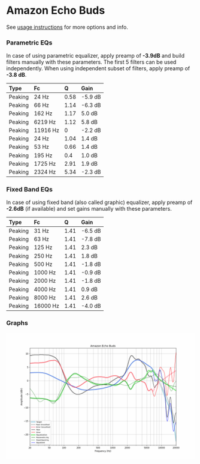 # Amazon Echo Buds
See [usage instructions](https://github.com/jaakkopasanen/AutoEq#usage) for more options and info.

### Parametric EQs
In case of using parametric equalizer, apply preamp of **-3.9dB** and build filters manually
with these parameters. The first 5 filters can be used independently.
When using independent subset of filters, apply preamp of **-3.8 dB**.

| Type    | Fc       |    Q | Gain    |
|:--------|:---------|:-----|:--------|
| Peaking | 24 Hz    | 0.58 | -5.9 dB |
| Peaking | 66 Hz    | 1.14 | -6.3 dB |
| Peaking | 162 Hz   | 1.17 | 5.0 dB  |
| Peaking | 6219 Hz  | 1.12 | 5.8 dB  |
| Peaking | 11916 Hz | 0    | -2.2 dB |
| Peaking | 24 Hz    | 1.04 | 1.4 dB  |
| Peaking | 53 Hz    | 0.66 | 1.4 dB  |
| Peaking | 195 Hz   | 0.4  | 1.0 dB  |
| Peaking | 1725 Hz  | 2.91 | 1.9 dB  |
| Peaking | 2324 Hz  | 5.34 | -2.3 dB |

### Fixed Band EQs
In case of using fixed band (also called graphic) equalizer, apply preamp of **-2.6dB**
(if available) and set gains manually with these parameters.

| Type    | Fc       |    Q | Gain    |
|:--------|:---------|:-----|:--------|
| Peaking | 31 Hz    | 1.41 | -6.5 dB |
| Peaking | 63 Hz    | 1.41 | -7.8 dB |
| Peaking | 125 Hz   | 1.41 | 2.3 dB  |
| Peaking | 250 Hz   | 1.41 | 1.8 dB  |
| Peaking | 500 Hz   | 1.41 | -1.8 dB |
| Peaking | 1000 Hz  | 1.41 | -0.9 dB |
| Peaking | 2000 Hz  | 1.41 | -1.8 dB |
| Peaking | 4000 Hz  | 1.41 | 0.9 dB  |
| Peaking | 8000 Hz  | 1.41 | 2.6 dB  |
| Peaking | 16000 Hz | 1.41 | -4.0 dB |

### Graphs
![](./Amazon%20Echo%20Buds.png)